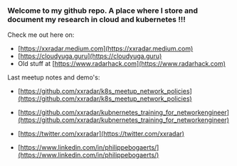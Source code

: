 ### Welcome to my github repo. A place where I store and document my research in cloud and kubernetes !!!

Check me out here on: <br>
- [https://xxradar.medium.com](https://xxradar.medium.com)<br>
- [https://cloudyuga.guru](https://cloudyuga.guru)<br>
- Old stuff at [https://www.radarhack.com](https://www.radarhack.com)<br>

Last meetup notes and demo's:<br>
- [https://github.com/xxradar/k8s_meetup_network_policies](https://github.com/xxradar/k8s_meetup_network_policies)<br>
- [https://github.com/xxradar/kubnernetes_training_for_networkengineer](https://github.com/xxradar/kubnernetes_training_for_networkengineer)<br>


- [https://twitter.com/xxradar](https://twitter.com/xxradar)<br>
- [https://www.linkedin.com/in/philippebogaerts/](https://www.linkedin.com/in/philippebogaerts/)<br>
